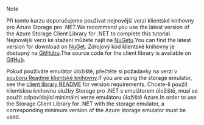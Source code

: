 > [!NOTE]
> <span data-ttu-id="98e25-101">Při tomto kurzu doporučujeme používat nejnovější verzi klientské knihovny pro Azure Storage pro .NET.</span><span class="sxs-lookup"><span data-stu-id="98e25-101">We recommend you use the latest version of the Azure Storage Client Library for .NET to complete this tutorial.</span></span> <span data-ttu-id="98e25-102">Nejnovější verzi ke stažení můžete najít na [NuGetu](https://www.nuget.org/packages/WindowsAzure.Storage/).</span><span class="sxs-lookup"><span data-stu-id="98e25-102">You can find the latest version for download on [NuGet](https://www.nuget.org/packages/WindowsAzure.Storage/).</span></span> <span data-ttu-id="98e25-103">Zdrojový kód klientské knihovny je dostupný na [GitHubu](https://github.com/Azure/azure-storage-net).</span><span class="sxs-lookup"><span data-stu-id="98e25-103">The source code for the client library is available on [GitHub](https://github.com/Azure/azure-storage-net).</span></span>
> 
> <span data-ttu-id="98e25-104">Pokud používáte emulátor úložiště, přečtěte si požadavky na verzi v [souboru Readme klientské knihovny](https://github.com/Azure/azure-storage-net/blob/master/README.md).</span><span class="sxs-lookup"><span data-stu-id="98e25-104">If you are using the storage emulator, see the [client library README](https://github.com/Azure/azure-storage-net/blob/master/README.md) for version requirements.</span></span> <span data-ttu-id="98e25-105">Chcete-li použít klientskou knihovnu služby Storage pro .NET s emulátorem úložiště, musí se použít odpovídající minimální verze emulátoru úložiště Azure.</span><span class="sxs-lookup"><span data-stu-id="98e25-105">In order to use the Storage Client Library for .NET with the storage emulator, a corresponding minimum version of the Azure storage emulator must be used.</span></span>
> 
> 

